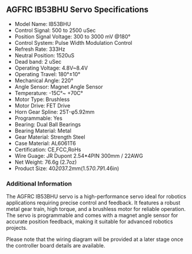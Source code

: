 ## AGFRC IB53BHU Servo Specifications

- Model Name: IB53BHU
- Control Signal: 500 to 2500 uSec
- Position Signal Voltage: 300 to 3000 mV @180°
- Control System: Pulse Width Modulation Control
- Refresh Rate: 333Hz
- Neutral Position: 1520uS
- Dead band: 2 uSec
- Operating Voltage: 4.8V~8.4V
- Operating Travel: 180°±10°
- Mechanical Angle: 220°
- Angle Sensor: Magnet Angle Sensor
- Temperature: -15C°~ +70C°
- Motor Type: Brushless
- Motor Drive: FET Drive
- Horn Gear Spline: 25T-φ5.92mm
- Programmable: Yes
- Bearing: Dual Ball Bearings
- Bearing Material: Metal
- Gear Material: Strength Steel
- Case Material: AL6061T6
- Certification: CE,FCC,RoHs
- Wire Guage: JR Dupont 2.54*4PIN 300mm / 22AWG
- Net Weight: 76.6g (2.7oz)
- Product Size: 40*20*37.2mm(1.57*0.79*1.46in)

### Additional Information

The AGFRC IB53BHU servo is a high-performance servo ideal for robotics applications requiring precise control and feedback. It features a robust metal gear train, high torque, and a brushless motor for reliable operation. The servo is programmable and comes with a magnet angle sensor for accurate position feedback, making it suitable for advanced robotics projects.

Please note that the wiring diagram will be provided at a later stage once the controller board details are available.